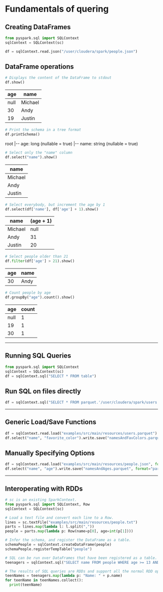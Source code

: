 # Fundamentals of quering

## Creating DataFrames

```Python
from pyspark.sql import SQLContext
sqlContext = SQLContext(sc)

df = sqlContext.read.json("/user/cloudera/spark/people.json")
```

## DataFrame operations

```Python
# Displays the content of the DataFrame to stdout
df.show()
```

| age | name |
| ------------- | ------------- | 
| null | Michael |
| 30 | Andy |
| 19 | Justin |


```Python
# Print the schema in a tree format
df.printSchema()
```
root
 |-- age: long (nullable = true)
 |-- name: string (nullable = true)

```Python
# Select only the "name" column
df.select("name").show()
```

| name |
| ------------- | 
| Michael |
| Andy |
| Justin |

```Python
# Select everybody, but increment the age by 1
df.select(df['name'], df['age'] + 1).show()
```

| name | (age + 1) |
| ------------- | ------------- | 
| Michael | null |
| Andy | 31 |
| Justin | 20 |

```Python
# Select people older than 21
df.filter(df['age'] > 21).show()
```
| age | name |
| ------------- | ------------- | 
| 30 | Andy |

```Python
# Count people by age
df.groupBy("age").count().show()
```
| age | count |
| ------------- | ------------- | 
| null | 1 |
| 19 | 1 |
| 30 | 1 |

-----

## Running SQL Queries
```Python
from pyspark.sql import SQLContext
sqlContext = SQLContext(sc)
df = sqlContext.sql("SELECT * FROM table")
```

## Run SQL on files directly
```Python
df = sqlContext.sql("SELECT * FROM parquet.'/user/cloudera/spark/users.parquet'")
```

-----

## Generic Load/Save Functions
```Python
df = sqlContext.read.load("examples/src/main/resources/users.parquet")
df.select("name", "favorite_color").write.save("namesAndFavColors.parquet")
```

## Manually Specifying Options
```Python
df = sqlContext.read.load("examples/src/main/resources/people.json", format="json")
df.select("name", "age").write.save("namesAndAges.parquet", format="parquet")
```

-----

## Interoperating with RDDs
```Python
# sc is an existing SparkContext.
from pyspark.sql import SQLContext, Row
sqlContext = SQLContext(sc)

# Load a text file and convert each line to a Row.
lines = sc.textFile("examples/src/main/resources/people.txt")
parts = lines.map(lambda l: l.split(","))
people = parts.map(lambda p: Row(name=p[0], age=int(p[1])))

# Infer the schema, and register the DataFrame as a table.
schemaPeople = sqlContext.createDataFrame(people)
schemaPeople.registerTempTable("people")

# SQL can be run over DataFrames that have been registered as a table.
teenagers = sqlContext.sql("SELECT name FROM people WHERE age >= 13 AND age <= 19")

# The results of SQL queries are RDDs and support all the normal RDD operations.
teenNames = teenagers.map(lambda p: "Name: " + p.name)
for teenName in teenNames.collect():
  print(teenName)
```
